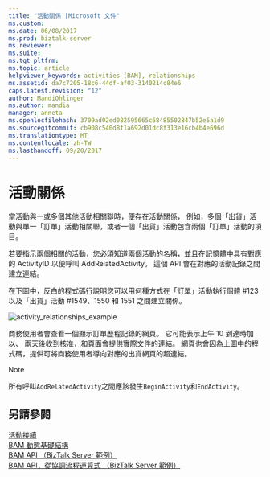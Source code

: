 ```yaml
---
title: "活動關係 |Microsoft 文件"
ms.custom: 
ms.date: 06/08/2017
ms.prod: biztalk-server
ms.reviewer: 
ms.suite: 
ms.tgt_pltfrm: 
ms.topic: article
helpviewer_keywords: activities [BAM], relationships
ms.assetid: da7c7205-18c6-44df-af03-3140214c84e6
caps.latest.revision: "12"
author: MandiOhlinger
ms.author: mandia
manager: anneta
ms.openlocfilehash: 3709ad02ed082595665c68485502847b52e5a1d9
ms.sourcegitcommit: cb908c540d8f1a692d01dc8f313e16cb4b4e696d
ms.translationtype: MT
ms.contentlocale: zh-TW
ms.lasthandoff: 09/20/2017
---
```

# <a name="activity-relationships"></a>活動關係
當活動與一或多個其他活動相關聯時，便存在活動關係， 例如，多個「出貨」活動與單一「訂單」活動相關聯，或者一個「出貨」活動包含兩個「訂單」活動的項目。  
  
 若要指示兩個相關的活動，您必須知道兩個活動的名稱，並且在記憶體中具有對應的 ActivityID 以便呼叫 AddRelatedActivity。 這個 API 會在對應的活動記錄之間建立連結。  
  
 在下圖中，反白的程式碼行說明您可以用何種方式在「訂單」活動執行個體 #123 以及「出貨」活動 #1549、1550 和 1551 之間建立關係。  
  
 ![](../core/media/activity-relationships-example.gif "activity_relationships_example")  
  
 商務使用者會查看一個顯示訂單歷程記錄的網頁。 它可能表示上午 10 到達時加以、 兩天後收到核准，和頁面會提供實際文件的連結。 網頁也會因為上圖中的程式碼，提供可將商務使用者導向對應的出貨網頁的超連結。  
  
> [!NOTE]
>  所有呼叫`AddRelatedActivity`之間應該發生`BeginActivity`和`EndActivity`。  
  
## <a name="see-also"></a>另請參閱  
  
 [活動接續](../core/activity-continuation.md)   
 [BAM 動態基礎結構](../core/bam-dynamic-infrastructure.md)   
 [BAM API （BizTalk Server 範例）](../core/bam-api-biztalk-server-sample.md)   
 [BAM API，從協調流程運算式 （BizTalk Server 範例）](../core/bam-api-from-an-orchestration-expression-biztalk-server-sample.md)